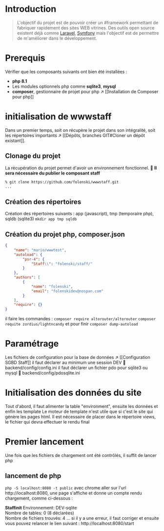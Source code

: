 # Introduction
> L'objectif du projet est de pouvoir créer un #framework permettant de fabriquer rapidement des sites WEB vitrines. Des outils open source existent déjà comme [Laravel](https://laravel.com), [Symfony](https://symfony.com/doc/current/index.html) mais l'objectif est de permettre de m'améliorer dans le développement.

# Prerequis
Vérifier que les composants suivants ont bien été installées :
* __php 8.1__ 
* Les modules optionnels php comme __sqlite3__, __mysql__
* __composer__, gestionnaire de projet pour php  ↗ [[Installation de Composer pour php]]

# initialisation de wwwstaff
Dans un premier temps, soit on récupère le projet dans son intégralité, soit les répertoires importants  ↗ [[Dépôts, branches GIT#Cloner un dépôt existant]].
## Clonage du projet
La récupération du projet permet d'avoir un environnement fonctionnel. 
💢 __Il sera nécessaire du publier le composant staff__
```bash
% git clone https://github.com/folenski/wwwstaff.git
...
```
## Création des répertoires
Création des répertoires suivants : app (javascript), tmp (temporaire php), sqldb (sqlite3)
`mkdir app tmp sqldb`

## Création du projet php, composer.json

```json
{
    "name": "mario/wwwtest",
    "autoload": {
        "psr-4": {
            "Staff\\": "folenski/staff/"
        }
    },
    "authors": [
        {
            "name": "folenski",
            "email": "folenskidev@nospan.com"
        }
    ],
    "require": {}
}
```
il faire les commandes : 
`composer require altorouter/altorouter`
`composer requite zordius/lightncandy`
et pour finir 
`composer dump-autoload`

# Paramétrage
Les fichiers de configuration pour la base de données ↗ [[Configuration SGBD Staff]]
il faut déclarer au minimum une session DEV
📃 backend/config/config.ini
il faut déclarer un fichier pdo pour sqlite3 ou mysql
📃 backend/config/pdosqlite.ini

# Initialisation des données du site
Tout d'abord, il faut alimenter la table "environment", ensuite les données et enfin les template
Le moteur de template n'est utile que si c'est le site qui génère les pages html.
Il est nécessaire de placer dans le répertoire views, le fichier qui devra effectuer le rendu final

# Premier lancement
Une fois que les fichiers de chargement ont été contrôlés, il suffit de lancer php
## lancement de php
`php -S localhost:8080 -t public`
avec chrome aller sur l'url http://localhost:8080, une page s'affiche et donne un compte rendu chargement, comme ci-dessous :

**Staffinit**
Environnement: DEV-sqlite  
Nombre de tables: 0 (8 déclarées)  
Nombre de fichiers trouvés: 4
...
si il y a une erreur, il faut corriger et ensuite vous pouvez relancer le lien suivant : http://localhost:8080/start
